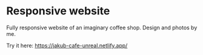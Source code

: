 # Responsive website

Fully responsive website of an imaginary coffee shop. Design and photos by me.

Try it here: https://jakub-cafe-unreal.netlify.app/

